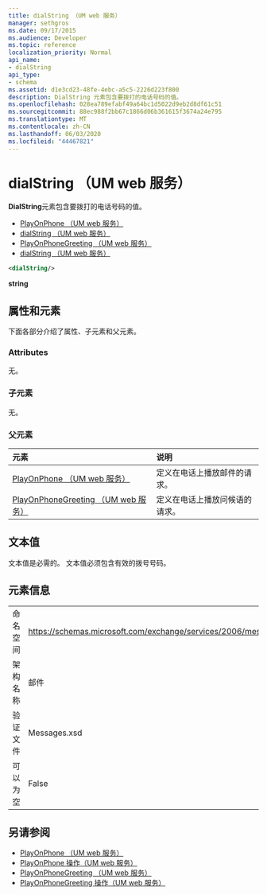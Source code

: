 ```yaml
---
title: dialString （UM web 服务）
manager: sethgros
ms.date: 09/17/2015
ms.audience: Developer
ms.topic: reference
localization_priority: Normal
api_name:
- dialString
api_type:
- schema
ms.assetid: d1e3cd23-48fe-4ebc-a5c5-2226d223f800
description: DialString 元素包含要拨打的电话号码的值。
ms.openlocfilehash: 028ea789efabf49a64bc1d5022d9eb2d8df61c51
ms.sourcegitcommit: 88ec988f2bb67c1866d06b361615f3674a24e795
ms.translationtype: MT
ms.contentlocale: zh-CN
ms.lasthandoff: 06/03/2020
ms.locfileid: "44467821"
---
```

# <a name="dialstring-um-web-service"></a>dialString （UM web 服务）

**DialString**元素包含要拨打的电话号码的值。 
  
- [PlayOnPhone （UM web 服务）](playonphone-um-web-service.md) 
- [dialString （UM web 服务）](dialstring-um-web-service.md) 
- [PlayOnPhoneGreeting （UM web 服务）](playonphonegreeting-um-web-service.md) 
- [dialString （UM web 服务）](dialstring-um-web-service.md)
  
```xml
<dialString/>
```

 **string**
## <a name="attributes-and-elements"></a>属性和元素

下面各部分介绍了属性、子元素和父元素。
  
### <a name="attributes"></a>Attributes

无。
  
### <a name="child-elements"></a>子元素

无。
  
### <a name="parent-elements"></a>父元素

|**元素**|**说明**|
|:-----|:-----|
|[PlayOnPhone （UM web 服务）](playonphone-um-web-service.md) <br/> |定义在电话上播放邮件的请求。  <br/> |
|[PlayOnPhoneGreeting （UM web 服务）](playonphonegreeting-um-web-service.md) <br/> |定义在电话上播放问候语的请求。  <br/> |
   
## <a name="text-value"></a>文本值

文本值是必需的。 文本值必须包含有效的拨号号码。
  
## <a name="element-information"></a>元素信息

|||
|:-----|:-----|
|命名空间  <br/> |https://schemas.microsoft.com/exchange/services/2006/messages  <br/> |
|架构名称  <br/> |邮件  <br/> |
|验证文件  <br/> |Messages.xsd  <br/> |
|可以为空  <br/> |False  <br/> |
   
## <a name="see-also"></a>另请参阅

- [PlayOnPhone （UM web 服务）](playonphone-um-web-service.md)  
- [PlayOnPhone 操作（UM web 服务）](playonphone-operation-um-web-service.md)  
- [PlayOnPhoneGreeting （UM web 服务）](playonphonegreeting-um-web-service.md)  
- [PlayOnPhoneGreeting 操作（UM web 服务）](playonphonegreeting-operation-um-web-service.md)

